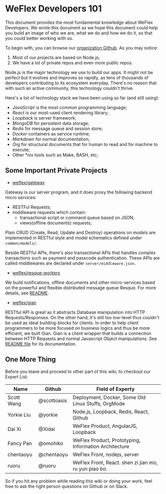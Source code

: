 WeFlex Developers 101
====

This document provides the most fundamental knowledge about WeFlex Developers. We wrote this document as we hope this document could help you build an image of who we are, what we do and how we do it, so that you could better working with us.

To begin with, you can browse our [organization Github](https://github.com/weflex). As you may notice:

1. Most of our projects are based on Node.js;
2. We have a lot of private repos and even more public repos.

Node.js is the major technology we use to build our apps. It might not be perfect but it evolves and improves so rapidly, as tens of thousands of developers contributing to its ecosystem everyday. There's no reason that with such an active community, this technology couldn't thrive.

Here's a list of technology stack we have been using so far (and still using):

- _JavaScript_ is the most common programming language;
- _React_ is our most-used client rendering library;
- _Loopback_ is server framework;
- _MongoDB_ for persistent data storage;
- _Redis_ for message queue and session store;
- _Docker_ containers as service runtime;
- _Markdown_ for normal documentation;
- _Org_ for structural documents that for human to read and for machine to execute;
- Other *nix tools such as Make, BASH, etc;


Some Important Private Projects
----

- [weflex/gateway](https://github.com/weflex/gateway)

Gateway is our server program, and it does proxy the following backend micro services:

- RESTFul Requests;
- middleware requests which contain:
  - transactional script or command queue based on JSON;
  - views(offline documents) requests;

Plain CRUD (Create, Read, Update and Destroy) operations on models are implemented in RESTful style and model schematics defined under `common/models/`.

Beside RESTful APIs, there's also transactional APIs that handles complex transactions such as payment and passcode authentication. 
These APIs are called middlewares are declared under `server/middleware.json`.

- [weflex/resque-workers](https://github.com/weflex/resque-workers)

We build notifications, offline documents and other micro-services based on the powerful and flexible distributed message queue Resque.
For more details, see [README](https://github.com/weflex/resque-workers/blob/master/README.md).

- [weflex/gian](https://github.com/weflex/gian)

RESTful API is great as it abstracts Database manipulation into HTTP Requests/Responses. On the other hand, it's still too low-level thus couldn't be used as ideal building-blocks for clients. In order to help client programmers to be more focused on business logics and thus be more efficient, we built Gian. Gian is a client wrapper that builds a connection between HTTP Requests and normal Javascript Object manipulations. See [README file](https://github.com/weflex/gian/blob/master/README.md) for its documentation.


One More Thing
----

Before you leave and proceed to other part of this wiki, to checkout our Expert List:

| Name         | Github      | Field of Experty                                     |
| ------------ | ----------- | ---------------------------------------------------- |
| Scott Wang   | @scottoasis | Deployment, Docker, Some Old Linux Stuffs, OrgMode   |
| Yorkie Liu   | @yorkie     | Node.js, Loopback, Redis, React, Github              |
| Dai Xi       | @Xidai      | WeFlex Product, AngularJS, Loopback                  |
| Fancy Pan    | @omohiko    | WeFlex Product, Prototyping, Information Architecture|
| chentaoyu    | @chentaoyu  | WeFlex Front, nodejs, server                         |
| ruoru        | @ruoru      | WeFlex Front, React. shen zi jian mo, ru yun piao bo.|

So if you hit any problem while reading this wiki or doing your work, feel free to ask the right person questions on Github or on Slack.